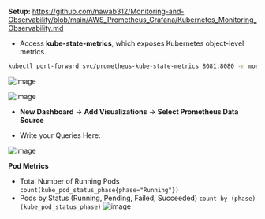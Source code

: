 **Setup:** https://github.com/nawab312/Monitoring-and-Observability/blob/main/AWS_Prometheus_Grafana/Kubernetes_Monitoring_Observability.md

- Access **kube-state-metrics**, which exposes Kubernetes object-level metrics.
```bash
kubectl port-forward svc/prometheus-kube-state-metrics 8081:8080 -n monitoring
```

![image](https://github.com/user-attachments/assets/6036a827-07e5-4c33-b6fe-fce5de350a5e)

![image](https://github.com/user-attachments/assets/de671508-3b70-41c7-a8fe-450f812bf0c0)

- **New Dashboard** -> **Add Visualizations** -> **Select Prometheus Data Source**

- Write your Queries Here:

![image](https://github.com/user-attachments/assets/dd777090-4aef-41b5-851b-ac843e7c4140)

**Pod Metrics**
- Total Number of Running Pods `count(kube_pod_status_phase{phase="Running"})`
- Pods by Status (Running, Pending, Failed, Succeeded) `count by (phase) (kube_pod_status_phase)`
![image](https://github.com/user-attachments/assets/d589d30d-0229-4037-ac81-6cef77928931)


